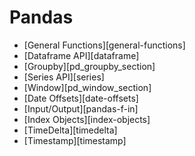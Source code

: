 # Pandas

<div class="grid cards" markdown>

- [General Functions][general-functions]
- [Dataframe API][dataframe]
- [Groupby][pd_groupby_section]
- [Series API][series]
- [Window][pd_window_section]
- [Date Offsets][date-offsets]
- [Input/Output][pandas-f-in]
- [Index Objects][index-objects]
- [TimeDelta][timedelta]
- [Timestamp][timestamp]

</div>
